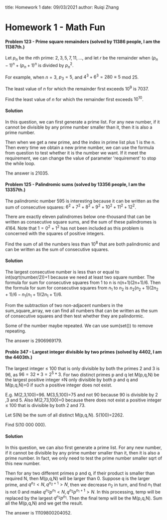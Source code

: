 title: Homework 1
date: 09/03/2021
author: Ruiqi Zhang

# Homework 1 - Math Fun

#### Problem 123 - Prime square remainders (solved by 11386 people, I am the 11387th.)

Let $p_n$ be the $n$th prime: $2, 3, 5, 7, 11, ...,$ and let $r$ be the remainder when $(p_n−1)^n + (p_n+1)^n$ is divided by $p_n^2$.

For example, when $n = 3$, $p_3 = 5$, and $4^3 + 6^3 = 280 ≡ 5$ mod $25$.

The least value of $n$ for which the remainder first exceeds $10^9$ is $7037$.

Find the least value of $n$ for which the remainder first exceeds $10^{10}$.

#### Solution 

In this question, we can first generate a prime list. For any new number, if it cannot be divisible by any prime number smaller than it, then it is also a prime number. 

Then when we get a new prime, and the index in prime list plus 1 is the n. Then every time we obtain a new prime number, we can use the formula from question to test whether it is the number we want. If it meet the requirement, we can change the value of parameter 'requirement' to stop the while loop.

The answer is 21035.

#### Problem 125 - Palindromic sums (solved by 13356 people, I am the 13357th.)

The palindromic number 595 is interesting because it can be written as the sum of consecutive squares:  $6^2 + 7^2 + 8^2 + 9^2 + 10^2 + 11^2 + 12^2$.

There are exactly eleven palindromes below one-thousand that can be written as consecutive square sums, and the sum of these palindromes is $4164$. Note that $1 = 0^2 + 1^2$ has not been included as this problem is concerned with the squares of positive integers.

Find the sum of all the numbers less than $10^8$ that are both palindromic and can be written as the sum of consecutive squares.

#### Solution

The largest consecutive number is less than or equal to int(sqrt(number/2))+1 because we need at least two square number. The formula for sum for consecutive squares from 1 to n is n(n+1)(2n+1)/6.
Then the formula for sum for consecutive squares from $n_1$ to $n_2$ is $n_2(n_2+1)(2n_2+1)/6-n_1(n_1+1)(2n_1+1)/6$.

From the subtraction of two non-adjacent numbers in the sum_square_array, we can find all numbers that can be written as the sum of consecutive squares and then test whether they are palindormic.

Some of the number maybe repeated. We can use sum(set()) to remove repeating.

The answer is 2906969179.

#### Proble 347 - Largest integer divisible by two primes (solved by 4402, I am the 4403th.)

The largest integer ≤ 100 that is only divisible by both the primes 2 and 3 is 96, as $96=32*3=2^5*3$. For two distinct primes p and q let M(p,q,N) be the largest positive integer ≤N only divisible by both p and q and M(p,q,N)=0 if such a positive integer does not exist.

E.g. M(2,3,100)=96.
M(3,5,100)=75 and not 90 because 90 is divisible by 2 ,3 and 5.
Also M(2,73,100)=0 because there does not exist a positive integer ≤ 100 that is divisible by both 2 and 73.

Let S(N) be the sum of all distinct M(p,q,N). S(100)=2262.

Find S(10 000 000).

#### Solution

In this question, we can also first generate a prime list. For any new number, if it cannot be divisible by any prime number smaller than it, then it is also a prime number. In fact, we only need to test the prime number smaller sqrt of this new number.

Then for any two different primes p and q, if their product is smaller than required N, then M(p,q,N) will be larger than 0. Suppose q is the larger prime, and $q^{n_2}<N, q^{n_2+1}>N$, then we decrease $n_2$ in turn, and find $n_1$ that is not 0 and make $q^{n_2}p^{n_1}<N, q^{n_2}p^{n_1+1}>N$. In this processing, temp will be replaced by the largest  $q^{n_2}p^{n_1}$. Then the final temp will be the M(p,q,N). Sum all the M(p,q,N) and we get the result.

The answer is 11109800204052.

